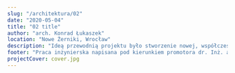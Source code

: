 ```yaml
---
slug: "/architektura/02"
date: "2020-05-04"
title: "02 title"
author: "arch. Konrad Łukaszek"
location: "Nowe Żerniki, Wrocław"
description: "Ideą przewodnią projektu było stworzenie nowej, współczesnej wizji architektury sakralnej jako miejsca kultu – sacrum, a jednocześnie będącej miejscem otwartym dla wspólnoty wiernych. Dominującym aspektem projektu, wpływającym na wszystkie rozwiązania urbanistyczne oraz architektoniczne było usytuowanie budynku na przecięciu ważnych osi kompozycyjnych osiedla – osi kultury i osi edukacji, które budynek zamyka i jednocześnie podkreśla ich istotę przestrzenną. Kompozycja rzutu jest oparta o układ centralny, który posiada dwie osie symetrii. Szczególny charakter nadaje sześcienna bryła kościoła zamknięta w bazie, w której ukształtowano dwa dziedzińce. Taki układ pozwala prowadzić wiernych stopniowo od strefy profanum do strefy sacrum, znajdującej się w środku. Kościół dzięki swojej prostocie formy, skromności w środkach wyrazu wpisuje się w konwencję kościoła ubogiego w którym na pierwszy plan wysuwa się duchowa rola architektury sakralnej w życiu wiernych."
footer: "Praca inżynierska napisana pod kierunkiem promotora dr. Inż. arch. Przemysława Gawora"
projectCover: cover.jpg
---
```

